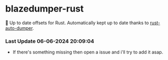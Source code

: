 # blazedumper-rust

🚀 Up to date offsets for Rust. Automatically kept up to date thanks to [rust-auto-dumper](https://github.com/Akandesh/rust-auto-dumper).


### Last Update 06-06-2024 20:09:04
- If there's something missing then open a issue and i'll try to add it asap.